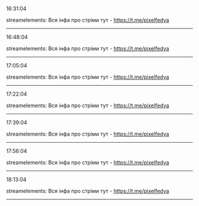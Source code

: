 16:31:04

streamelements: Вся інфа про стріми тут - https://t.me/pixelfedya

---

16:48:04

streamelements: Вся інфа про стріми тут - https://t.me/pixelfedya

---

17:05:04

streamelements: Вся інфа про стріми тут - https://t.me/pixelfedya

---

17:22:04

streamelements: Вся інфа про стріми тут - https://t.me/pixelfedya

---

17:39:04

streamelements: Вся інфа про стріми тут - https://t.me/pixelfedya

---

17:56:04

streamelements: Вся інфа про стріми тут - https://t.me/pixelfedya

---

18:13:04

streamelements: Вся інфа про стріми тут - https://t.me/pixelfedya

---

